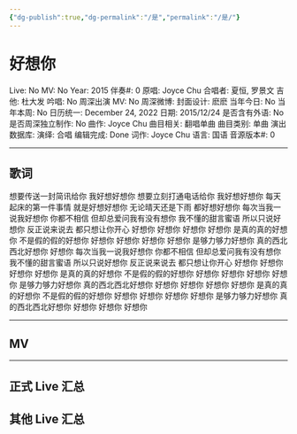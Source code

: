 ```yaml
---
{"dg-publish":true,"dg-permalink":"/是","permalink":"/是/"}
---
```



# 好想你

Live: No
MV: No
Year: 2015
伴奏#: 0
原唱: Joyce Chu
合唱者: 夏恒, 罗景文
吉他: 杜大发
吟唱: No
周深出演 MV: No
周深微博:
封面设计: 麽麽
当年今日: No
当年本周: No
日历统一: December 24, 2022
日期: 2015/12/24
是否含有外语: No
是否周深独立制作: No
曲作: Joyce Chu
曲目相关: 翻唱单曲
曲目类别: 单曲
演出数据库:
演绎: 合唱
编辑完成: Done
词作: Joyce Chu
语言: 国语
音源版本#: 0

---

## 歌词

想要传送一封简讯给你
我好想好想你
想要立刻打通电话给你
我好想好想你
每天起床的第一件事情
就是好想好想你
无论晴天还是下雨
都好想好想你
每次当我一说我好想你
你都不相信
但却总爱问我有没有想你
我不懂的甜言蜜语
所以只说好想你
反正说来说去
都只想让你开心
好想你 好想你 好想你 好想你
是真的真的好想你
不是假的假的好想你
好想你 好想你 好想你 好想你
是够力够力好想你
真的西北西北好想你
好想你
每次当我一说我好想你
你都不相信
但却总爱问我有没有想你
我不懂的甜言蜜语
所以只说好想你
反正说来说去
都只想让你开心
好想你 好想你 好想你 好想你
是真的真的好想你
不是假的假的好想你
好想你 好想你 好想你 好想你
是够力够力好想你
真的西北西北好想你
好想你 好想你 好想你 好想你
是真的真的好想你
不是假的假的好想你
好想你 好想你 好想你 好想你
是够力够力好想你
真的西北西北好想你
好想你
好想你
好想你

---

## MV

---

## 正式 Live 汇总

## 其他 Live 汇总
